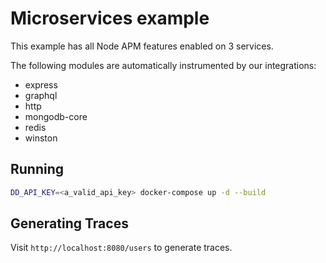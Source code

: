 # Microservices example

This example has all Node APM features enabled on 3 services.

The following modules are automatically instrumented by our integrations:

- express
- graphql
- http
- mongodb-core
- redis
- winston

## Running

```sh
DD_API_KEY=<a_valid_api_key> docker-compose up -d --build
```

## Generating Traces

Visit `http://localhost:8080/users` to generate traces.
